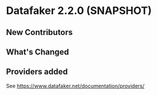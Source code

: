 # Datafaker 2.2.0 (SNAPSHOT)


## New Contributors


## What's Changed


## Providers added

See https://www.datafaker.net/documentation/providers/
